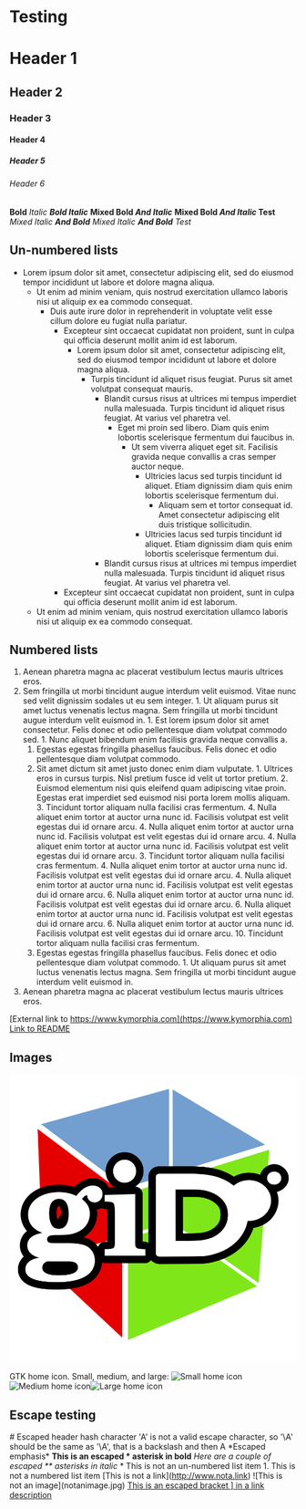 # Testing

# Header 1
## Header 2
### Header 3
#### Header 4
##### Header 5
###### Header 6

**Bold**
*Italic*
***Bold Italic***
**Mixed Bold *And Italic***
**Mixed Bold *And Italic* Test**
*Mixed Italic **And Bold***
*Mixed Italic **And Bold** Test*

## Un-numbered lists
* Lorem ipsum dolor sit amet, consectetur adipiscing elit, sed do eiusmod tempor incididunt ut labore et dolore magna aliqua.
  * Ut enim ad minim veniam, quis nostrud exercitation ullamco laboris nisi ut aliquip ex ea commodo consequat.
    * Duis aute irure dolor in reprehenderit in voluptate velit esse cillum dolore eu fugiat nulla pariatur.
      * Excepteur sint occaecat cupidatat non proident, sunt in culpa qui officia deserunt mollit anim id est laborum.
        * Lorem ipsum dolor sit amet, consectetur adipiscing elit, sed do eiusmod tempor incididunt ut labore et dolore magna aliqua.
          * Turpis tincidunt id aliquet risus feugiat. Purus sit amet volutpat consequat mauris.
            * Blandit cursus risus at ultrices mi tempus imperdiet nulla malesuada. Turpis tincidunt id aliquet risus feugiat. At varius vel pharetra vel.
              * Eget mi proin sed libero. Diam quis enim lobortis scelerisque fermentum dui faucibus in.
                * Ut sem viverra aliquet eget sit. Facilisis gravida neque convallis a cras semper auctor neque.
                  * Ultricies lacus sed turpis tincidunt id aliquet. Etiam dignissim diam quis enim lobortis scelerisque fermentum dui.
                    * Aliquam sem et tortor consequat id. Amet consectetur adipiscing elit duis tristique sollicitudin.
                  * Ultricies lacus sed turpis tincidunt id aliquet. Etiam dignissim diam quis enim lobortis scelerisque fermentum dui.
            * Blandit cursus risus at ultrices mi tempus imperdiet nulla malesuada. Turpis tincidunt id aliquet risus feugiat. At varius vel pharetra vel.
      * Excepteur sint occaecat cupidatat non proident, sunt in culpa qui officia deserunt mollit anim id est laborum.
  * Ut enim ad minim veniam, quis nostrud exercitation ullamco laboris nisi ut aliquip ex ea commodo consequat.

## Numbered lists
1. Aenean pharetra magna ac placerat vestibulum lectus mauris ultrices eros.
  1. Sem fringilla ut morbi tincidunt augue interdum velit euismod. Vitae nunc sed velit dignissim sodales ut eu sem integer.
    1. Ut aliquam purus sit amet luctus venenatis lectus magna. Sem fringilla ut morbi tincidunt augue interdum velit euismod in.
    1. Est lorem ipsum dolor sit amet consectetur. Felis donec et odio pellentesque diam volutpat commodo sed.
    1. Nunc aliquet bibendum enim facilisis gravida neque convallis a.
      1. Egestas egestas fringilla phasellus faucibus. Felis donec et odio pellentesque diam volutpat commodo.
        1. Sit amet dictum sit amet justo donec enim diam vulputate.
          1. Ultrices eros in cursus turpis. Nisl pretium fusce id velit ut tortor pretium.
            2. Euismod elementum nisi quis eleifend quam adipiscing vitae proin. Egestas erat imperdiet sed euismod nisi porta lorem mollis aliquam.
              3. Tincidunt tortor aliquam nulla facilisi cras fermentum.
                4. Nulla aliquet enim tortor at auctor urna nunc id. Facilisis volutpat est velit egestas dui id ornare arcu.
                4. Nulla aliquet enim tortor at auctor urna nunc id. Facilisis volutpat est velit egestas dui id ornare arcu.
                4. Nulla aliquet enim tortor at auctor urna nunc id. Facilisis volutpat est velit egestas dui id ornare arcu.
              3. Tincidunt tortor aliquam nulla facilisi cras fermentum.
                4. Nulla aliquet enim tortor at auctor urna nunc id. Facilisis volutpat est velit egestas dui id ornare arcu.
                4. Nulla aliquet enim tortor at auctor urna nunc id. Facilisis volutpat est velit egestas dui id ornare arcu.
                  6. Nulla aliquet enim tortor at auctor urna nunc id. Facilisis volutpat est velit egestas dui id ornare arcu.
                    6. Nulla aliquet enim tortor at auctor urna nunc id. Facilisis volutpat est velit egestas dui id ornare arcu.
                      6. Nulla aliquet enim tortor at auctor urna nunc id. Facilisis volutpat est velit egestas dui id ornare arcu.
              10. Tincidunt tortor aliquam nulla facilisi cras fermentum.
      137. Egestas egestas fringilla phasellus faucibus. Felis donec et odio pellentesque diam volutpat commodo.
    1. Ut aliquam purus sit amet luctus venenatis lectus magna. Sem fringilla ut morbi tincidunt augue interdum velit euismod in.
1. Aenean pharetra magna ac placerat vestibulum lectus mauris ultrices eros.

[External link to https://www.kymorphia.com](https://www.kymorphia.com)
[Link to README](README)

## Images
![giD is awesome!](gid-logo.svg)

GTK home icon. Small, medium, and large:
![Small home icon](icon:16:gtk-home)![Medium home icon](icon:gtk-home)![Large home icon](icon:64:gtk-home)

## Escape testing
\# Escaped header hash character
'A' is not a valid escape character, so '\\A' should be the same as '\A', that is a backslash and then A
\*Escaped emphasis\*
**This is an escaped \* asterisk in bold**
*Here are a couple of escaped \*\* asterisks in italic*
\* This is not an un-numbered list item
1\. This is not a numbered list item
\[This is not a link](http://www.nota.link)
!\[This is not an image](notanimage.jpg)
[This is an escaped bracket \] in a link description](test)

